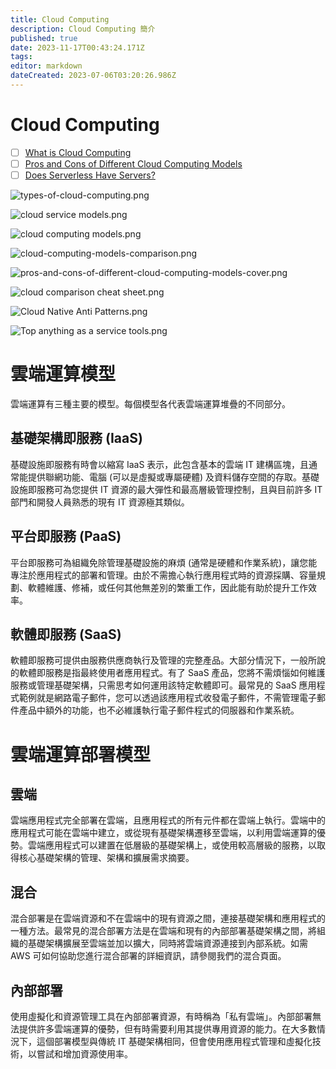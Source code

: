 ```yaml
---
title: Cloud Computing
description: Cloud Computing 簡介
published: true
date: 2023-11-17T00:43:24.171Z
tags: 
editor: markdown
dateCreated: 2023-07-06T03:20:26.986Z
---
```


# Cloud Computing
- [ ] [What is Cloud Computing](https://www.sitesbay.com/cloud-computing/cloud-computing-introduction)
- [ ] [Pros and Cons of Different Cloud Computing Models](https://www.heptabit.at/blog/cloud-migration/pros-and-cons-of-different-cloud-computing-models)
- [ ] [Does Serverless Have Servers?](https://blog.bytebytego.com/p/serverless-has-servers?utm_source=profile&utm_medium=reader2)

![types-of-cloud-computing.png](http://192.168.25.60:8000/files/file_storage/5a9194a8.png)

![cloud service models.png](http://192.168.25.60:8000/files/file_storage/344246fd.png)

![cloud computing models.png](http://192.168.25.60:8000/files/file_storage/250bf542.png)

![cloud-computing-models-comparison.png](http://192.168.25.60:8000/files/file_storage/e108fff5.png)

![pros-and-cons-of-different-cloud-computing-models-cover.png](http://192.168.25.60:8000/files/file_storage/801e2fc1.png)

![cloud comparison cheat sheet.png](http://192.168.25.60:8000/files/file_storage/108e6791.png)

![Cloud Native Anti Patterns.png](http://192.168.25.60:8000/files/file_storage/7cdb0a87.png)

![Top anything as a service tools.png](http://192.168.25.60:8000/files/file_storage/0bff30fb.png)

# 雲端運算模型
雲端運算有三種主要的模型。每個模型各代表雲端運算堆疊的不同部分。

## 基礎架構即服務 (IaaS)
基礎設施即服務有時會以縮寫 IaaS 表示，此包含基本的雲端 IT 建構區塊，且通常能提供聯網功能、電腦 (可以是虛擬或專屬硬體) 及資料儲存空間的存取。基礎設施即服務可為您提供 IT 資源的最大彈性和最高層級管理控制，且與目前許多 IT 部門和開發人員熟悉的現有 IT 資源極其類似。

## 平台即服務 (PaaS)
平台即服務可為組織免除管理基礎設施的麻煩 (通常是硬體和作業系統)，讓您能專注於應用程式的部署和管理。由於不需擔心執行應用程式時的資源採購、容量規劃、軟體維護、修補，或任何其他無差別的繁重工作，因此能有助於提升工作效率。

## 軟體即服務 (SaaS)
軟體即服務可提供由服務供應商執行及管理的完整產品。大部分情況下，一般所說的軟體即服務是指最終使用者應用程式。有了 SaaS 產品，您將不需煩惱如何維護服務或管理基礎架構，只需思考如何運用該特定軟體即可。最常見的 SaaS 應用程式範例就是網路電子郵件，您可以透過該應用程式收發電子郵件，不需管理電子郵件產品中額外的功能，也不必維護執行電子郵件程式的伺服器和作業系統。

# 雲端運算部署模型
## 雲端
雲端應用程式完全部署在雲端，且應用程式的所有元件都在雲端上執行。雲端中的應用程式可能在雲端中建立，或從現有基礎架構遷移至雲端，以利用雲端運算的優勢。雲端應用程式可以建置在低層級的基礎架構上，或使用較高層級的服務，以取得核心基礎架構的管理、架構和擴展需求摘要。

## 混合
混合部署是在雲端資源和不在雲端中的現有資源之間，連接基礎架構和應用程式的一種方法。最常見的混合部署方法是在雲端和現有的內部部署基礎架構之間，將組織的基礎架構擴展至雲端並加以擴大，同時將雲端資源連接到內部系統。如需 AWS 可如何協助您進行混合部署的詳細資訊，請參閱我們的混合頁面。

## 內部部署
使用虛擬化和資源管理工具在內部部署資源，有時稱為「私有雲端」。內部部署無法提供許多雲端運算的優勢，但有時需要利用其提供專用資源的能力。在大多數情況下，這個部署模型與傳統 IT 基礎架構相同，但會使用應用程式管理和虛擬化技術，以嘗試和增加資源使用率。

